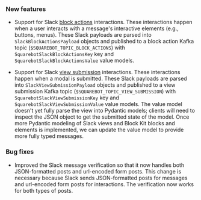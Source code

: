 ### New features

- Support for Slack [block actions](https://api.slack.com/reference/interaction-payloads/block-actions) interactions. These interactions happen when a user interacts with a message's interactive elements (e.g., buttons, menus). These Slack payloads are parsed into `SlackBlockActionsPayload` objects and published to a block action Kafka topic (`$SQUAREBOT_TOPIC_BLOCK_ACTIONS`) with `SquarebotSlackBlockActionsKey` key and `SquarebotSlackBlockActionsValue` value models.

- Support for Slack [view submission](https://api.slack.com/reference/interaction-payloads/views) interactions. These interactions happen when a modal is submitted. These Slack payloads are parsed into `SlackViewSubmissionPayload` objects and published to a view submission Kafka topic (`$SQUAREBOT_TOPIC_VIEW_SUBMISSION`) with `SquarebotSlackViewSubmissionKey` key and `SquarebotSlackViewSubmissionValue` value models. The value model doesn't yet fully parse the view into Pydantic models; clients will need to inspect the JSON object to get the submitted state of the model. Once more Pydantic modeling of Slack views and Block Kit blocks and elements is implemented, we can update the value model to provide more fully typed messages.

### Bug fixes

- Improved the Slack message verification so that it now handles both JSON-formatted posts and url-encoded form posts. This change is necessary because Slack sends JSON-formatted posts for messages and url-encoded form posts for interactions. The verification now works for both types of posts.

